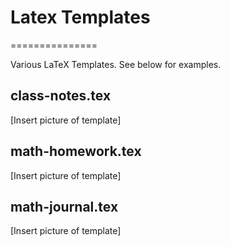 # Latex Templates
===============

Various LaTeX Templates. See below for examples.

## class-notes.tex

[Insert picture of template]

## math-homework.tex

[Insert picture of template]

## math-journal.tex

[Insert picture of template]


